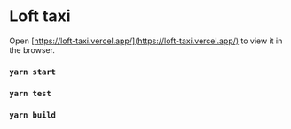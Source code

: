 # Loft taxi

Open [https://loft-taxi.vercel.app/](https://loft-taxi.vercel.app/) to view it in the browser.


### `yarn start`
### `yarn test`
### `yarn build`
